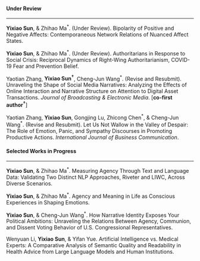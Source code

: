 #### **Under Review**

---

**Yixiao Sun**, & Zhihao Ma<sup>\*</sup>. (Under Review). Bipolarity of Positive and Negative Affects: Contemporaneous Network Relations of Nuanced Affect States.

**Yixiao Sun**, & Zhihao Ma<sup>\*</sup>. (Under Review). Authoritarians in Response to Social Crisis: Reciprocal Dynamics of Right-Wing Authoritarianism, COVID-19 Fear and Prevention Belief.

Yaotian Zhang, **Yixiao Sun<sup>†</sup>**, Cheng-Jun Wang<sup>\*</sup>. (Revise and Resubmit). Unraveling the Shape of Social Media Narratives: Analyzing the Effects of Online Interaction and Narrative Structure on Attention to Digital Asset Transactions. _Journal of Broadcasting & Electronic Media_. [**co-first author<sup>†</sup>**]

Yaotian Zhang, **Yixiao Sun**, Gongjing Lu, Zhicong Chen<sup>\*</sup>, & Cheng-Jun Wang<sup>\*</sup>\. (Revise and Resubmit). Let Us Not Wallow in the Valley of Despair: The Role of Emotion, Panic, and Sympathy Discourses in Promoting Productive Actions. _International Journal of Business Communication_.


#### **Selected Works in Progress**

 ---

**Yixiao Sun**, & Zhihao Ma<sup>\*</sup>. Measuring Agency Through Text and Language Data: Validating Two Distinct NLP Approaches, Riveter and LIWC, Across Diverse Scenarios.

**Yixiao Sun**, & Zhihao Ma<sup>\*</sup>. Agency and Meaning in Life as Conscious Experiences in Shaping Emotions.

**Yixiao Sun**, & Cheng-Jun Wang<sup>\*</sup>. How Narrative Identity Exposes Your Political Ambitions: Unraveling the Relations Between Agency, Communion, and Dissent Voting Behavior of U.S. Congressional Representatives.

Wenyuan Li, **Yixiao Sun**, & Yifan Yue. Artificial Intelligence vs. Medical Experts: A Comparative Analysis of Semantic Quality and Readability in Health Advice from Large Language Models and Human Institutions.
